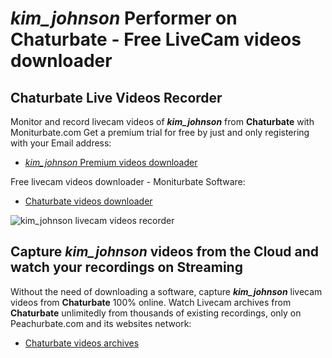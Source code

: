 # _kim_johnson_ Performer on Chaturbate - Free LiveCam videos downloader

## Chaturbate Live Videos Recorder

Monitor and record livecam videos of **_kim_johnson_** from **Chaturbate** with Moniturbate.com
Get a premium trial for free by just and only registering with your Email address:
* [_kim_johnson_ Premium videos downloader](https://moniturbate.com/request-demo-licence-key.html)

Free livecam videos downloader - Moniturbate Software:
* [Chaturbate videos downloader](https://moniturbate.com/moniturbate-download-software.html)

![_kim_johnson_ livecam videos recorder](https://peachurnet.com/templates/moniturbate-software.png)


## Capture _kim_johnson_ videos from the Cloud and watch your recordings on Streaming

Without the need of downloading a software, capture **_kim_johnson_** livecam videos from **Chaturbate** 100% online.
Watch Livecam archives from **Chaturbate** unlimitedly from thousands of existing recordings, only on Peachurbate.com and its websites network:
* [Chaturbate videos archives](https://peachurnet.com/)